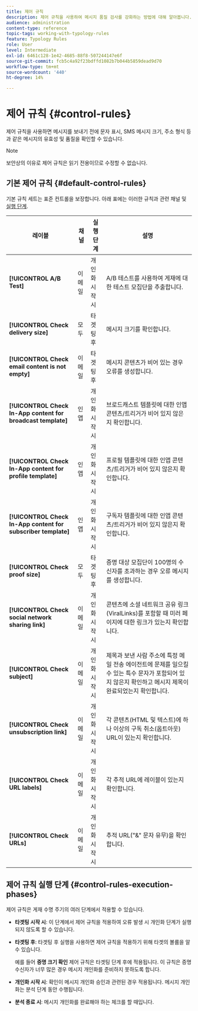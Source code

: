 ```yaml
---
title: 제어 규칙
description: 제어 규칙을 사용하여 메시지 품질 검사를 강화하는 방법에 대해 알아봅니다.
audience: administration
content-type: reference
topic-tags: working-with-typology-rules
feature: Typology Rules
role: User
level: Intermediate
exl-id: 6461c128-1e42-4685-88f8-507244147e6f
source-git-commit: fcb5c4a92f23bdffd1082b7b044b5859dead9d70
workflow-type: tm+mt
source-wordcount: '440'
ht-degree: 14%

---
```


# 제어 규칙 {#control-rules}

제어 규칙을 사용하면 메시지를 보내기 전에 문자 표시, SMS 메시지 크기, 주소 형식 등과 같은 메시지의 유효성 및 품질을 확인할 수 있습니다.

>[!NOTE]
>
>보안상의 이유로 제어 규칙은 읽기 전용이므로 수정할 수 없습니다.

## 기본 제어 규칙 {#default-control-rules}

기본 규칙 세트는 표준 컨트롤을 보장합니다. 아래 표에는 이러한 규칙과 관련 채널 및 [실행 단계](#control-rules-execution-phases).

| 레이블 | 채널 | 실행 단계 | 설명 |
|---------|----------|---------|---------|
| **[!UICONTROL A/B Test]** | 이메일 | 개인화 시작 시 | A/B 테스트를 사용하여 게재에 대한 테스트 모집단을 추출합니다. |
| **[!UICONTROL Check delivery size]** | 모두 | 타겟팅 후 | 메시지 크기를 확인합니다. |
| **[!UICONTROL Check email content is not empty]** | 이메일 | 타겟팅 후 | 메시지 콘텐츠가 비어 있는 경우 오류를 생성합니다. |
| **[!UICONTROL Check In-App content for broadcast template]** | 인앱 | 개인화 시작 시 | 브로드캐스트 템플릿에 대한 인앱 콘텐츠/트리거가 비어 있지 않은지 확인합니다. |
| **[!UICONTROL Check In-App content for profile template]** | 인앱 | 개인화 시작 시 | 프로필 템플릿에 대한 인앱 콘텐츠/트리거가 비어 있지 않은지 확인합니다. |
| **[!UICONTROL Check In-App content for subscriber template]** | 인앱 | 개인화 시작 시 | 구독자 템플릿에 대한 인앱 콘텐츠/트리거가 비어 있지 않은지 확인합니다. |
| **[!UICONTROL Check proof size]** | 모두 | 타겟팅 후 | 증명 대상 모집단이 100명의 수신자를 초과하는 경우 오류 메시지를 생성합니다. |
| **[!UICONTROL Check social network sharing link]** | 이메일 | 개인화 시작 시 | 콘텐츠에 소셜 네트워크 공유 링크(ViralLinks)를 포함할 때 미러 페이지에 대한 링크가 있는지 확인합니다. |
| **[!UICONTROL Check subject]** | 이메일 | 개인화 시작 시 | 제목과 보낸 사람 주소에 특정 메일 전송 에이전트에 문제를 일으킬 수 있는 특수 문자가 포함되어 있지 않은지 확인하고 메시지 제목이 완료되었는지 확인합니다. |
| **[!UICONTROL Check unsubscription link]** | 이메일 | 개인화 시작 시 | 각 콘텐츠(HTML 및 텍스트)에 하나 이상의 구독 취소(옵트아웃) URL이 있는지 확인합니다. |
| **[!UICONTROL Check URL labels]** | 이메일 | 개인화 시작 시 | 각 추적 URL에 레이블이 있는지 확인합니다. |
| **[!UICONTROL Check URLs]** | 이메일 | 개인화 시작 시 | 추적 URL(&quot;&amp;&quot; 문자 유무)을 확인합니다. |

## 제어 규칙 실행 단계 {#control-rules-execution-phases}

제어 규칙은 게재 수명 주기의 여러 단계에서 적용할 수 있습니다.

* **타겟팅 시작 시**: 이 단계에서 제어 규칙을 적용하여 오류 발생 시 개인화 단계가 실행되지 않도록 할 수 있습니다.

* **타겟팅 후**: 타겟팅 후 실행을 사용하면 제어 규칙을 적용하기 위해 타겟의 볼륨을 알 수 있습니다.

   예를 들어 **증명 크기 확인** 제어 규칙은 타겟팅 단계 후에 적용됩니다. 이 규칙은 증명 수신자가 너무 많은 경우 메시지 개인화를 준비하지 못하도록 합니다.

* **개인화 시작 시**: 확인이 메시지 개인화 승인과 관련된 경우 적용됩니다. 메시지 개인화는 분석 단계 동안 수행됩니다.

* **분석 종료 시**: 메시지 개인화를 완료해야 하는 체크를 할 때입니다.
